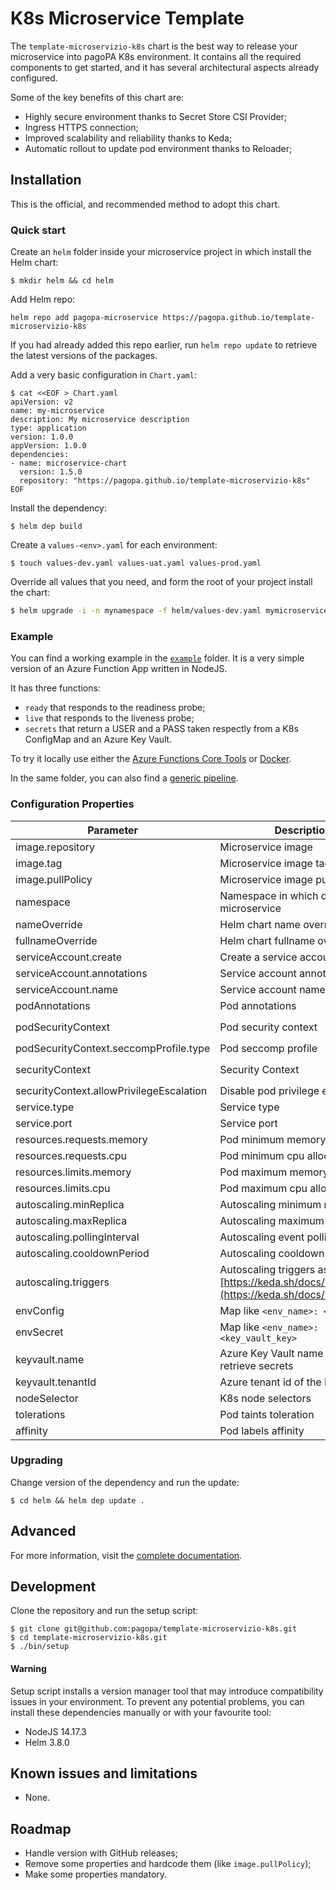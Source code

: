 # K8s Microservice Template

The `template-microservizio-k8s` chart is the best way to release your
microservice into pagoPA K8s environment. It contains all the required
components to get started, and it has several architectural aspects already
configured.

Some of the key benefits of this chart are:

- Highly secure environment thanks to Secret Store CSI Provider;
- Ingress HTTPS connection;
- Improved scalability and reliability thanks to Keda;
- Automatic rollout to update pod environment thanks to Reloader;

## Installation

This is the official, and recommended method to adopt this chart.

### Quick start

Create an `helm` folder inside your microservice project in which install the
Helm chart:

``` shell
$ mkdir helm && cd helm
```

Add Helm repo:

``` shell
helm repo add pagopa-microservice https://pagopa.github.io/template-microservizio-k8s
```

If you had already added this repo earlier, run `helm repo update` to retrieve
the latest versions of the packages.


Add a very basic configuration in `Chart.yaml`:

``` shell
$ cat <<EOF > Chart.yaml
apiVersion: v2
name: my-microservice
description: My microservice description
type: application
version: 1.0.0
appVersion: 1.0.0
dependencies:
- name: microservice-chart
  version: 1.5.0
  repository: "https://pagopa.github.io/template-microservizio-k8s"
EOF
```

Install the dependency:

``` shell
$ helm dep build
```

Create a `values-<env>.yaml` for each environment:

``` shell
$ touch values-dev.yaml values-uat.yaml values-prod.yaml
```

Override all values that you need, and form the root of your project install
the chart:

``` sh
$ helm upgrade -i -n mynamespace -f helm/values-dev.yaml mymicroservice helm
```

### Example

You can find a working example in the [`example`](example/) folder. It
is a very simple version of an Azure Function App written in NodeJS.

It has three functions:

- `ready` that responds to the readiness probe;
- `live` that responds to the liveness probe;
- `secrets` that return a USER and a PASS taken respectly from a K8s ConfigMap
  and an Azure Key Vault.

To try it locally use either the [Azure Functions Core Tools](https://docs.microsoft.com/en-us/azure/azure-functions/functions-run-local?tabs=v4%2Clinux%2Ccsharp%2Cportal%2Cbash)
or [Docker](example/Dockerfile).

In the same folder, you can also find a [generic pipeline](example/.devops).

### Configuration Properties

| Parameter                                | Description                                                                                        | Default                                         |
| ---                                      | ---                                                                                                | ---                                             |
| image.repository                         | Microservice image                                                                                 | `""`                                            |
| image.tag                                | Microservice image tag                                                                             | `v1.0.0`                                        |
| image.pullPolicy                         | Microservice image pull policy                                                                     | `Always`                                        |
| namespace                                | Namespace in which deploy the microservice                                                         | `""`                                            |
| nameOverride                             | Helm chart name override                                                                           | `""`                                            |
| fullnameOverride                         | Helm chart fullname override                                                                       | `""`                                            |
| serviceAccount.create                    | Create a service account                                                                           | `false`                                         |
| serviceAccount.annotations               | Service account annotations                                                                        | `{}`                                            |
| serviceAccount.name                      | Service account name                                                                               | `""`                                            |
| podAnnotations                           | Pod annotations                                                                                    | `{}`                                            |
| podSecurityContext                       | Pod security context                                                                               |  See `podSecurityContext.seccompProfile.type`   |
| podSecurityContext.seccompProfile.type   | Pod seccomp profile                                                                                | `RuntimeDefault`                                |
| securityContext                          | Security Context                                                                                   |  See `securityContext.allowPrivilegeEscalation` |
| securityContext.allowPrivilegeEscalation | Disable pod privilege escalation                                                                   | `false`                                         |
| service.type                             | Service type                                                                                       | `ClusterIP`                                     |
| service.port                             | Service port                                                                                       | `80`                                            |
| resources.requests.memory                | Pod minimum memory allocation                                                                      | `"96Mi"`                                        |
| resources.requests.cpu                   | Pod minimum cpu allocation                                                                         | `"40m"`                                         |
| resources.limits.memory                  | Pod maximum memory allocation                                                                      | `"128Mi"`                                       |
| resources.limits.cpu                     | Pod maximum cpu allocation                                                                         | `"150m"`                                        |
| autoscaling.minReplica                   | Autoscaling minimum replicas                                                                       | `1`                                             |
| autoscaling.maxReplica                   | Autoscaling maximum replicas                                                                       | `1`                                             |
| autoscaling.pollingInterval              | Autoscaling event polling intervall                                                                | `30` seconds                                    |
| autoscaling.cooldownPeriod               | Autoscaling cooldown period                                                                        | `300` seconds                                   |
| autoscaling.triggers                     | Autoscaling triggers as per [https://keda.sh/docs/2.6/scalers/](https://keda.sh/docs/2.6/scalers/) | `[]`                                            |
| envConfig                                | Map like `<env_name>: <value>`                                                                     | `{}`                                            |
| envSecret                                | Map like `<env_name>: <key_vault_key>`                                                             | `{}`                                            |
| keyvault.name                            | Azure Key Vault name from which retrieve secrets                                                   | `""`                                            |
| keyvault.tenantId                        | Azure tenant id of the Key Vault                                                                   | `""`                                            |
| nodeSelector                             | K8s node selectors                                                                                 | `{}`                                            |
| tolerations                              | Pod taints toleration                                                                              | `[]`                                            |
| affinity                                 | Pod labels affinity                                                                                | `{}`                                            |

### Upgrading

Change version of the dependency and run the update:

``` shell
$ cd helm && helm dep update .
```

## Advanced

For more information, visit the [complete documentation](https://pagopa.atlassian.net/wiki/spaces/DEVOPS/pages/479658690/Microservice+template).

## Development

Clone the repository and run the setup script:

``` shell
$ git clone git@github.com:pagopa/template-microservizio-k8s.git
$ cd template-microservizio-k8s.git
$ ./bin/setup
```

#### Warning

Setup script installs a version manager tool that may introduce
compatibility issues in your environment. To prevent any potential
problems, you can install these dependencies manually or with your
favourite tool:

- NodeJS 14.17.3
- Helm 3.8.0

## Known issues and limitations

- None.

## Roadmap

- Handle version with GitHub releases;
- Remove some properties and hardcode them (like `image.pullPolicy`);
- Make some properties mandatory.
